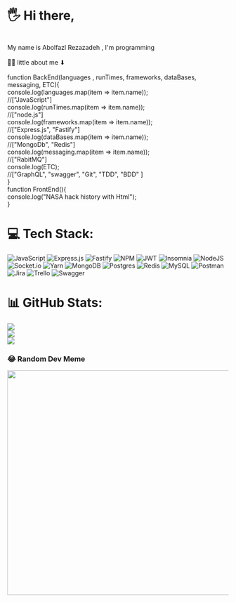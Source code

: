 # 🖐 Hi there, 
<br>My name is Abolfazl Rezazadeh , I'm programming <br><br>🐱‍👤 little about me ⬇<br><br>function BackEnd(languages , runTimes, frameworks, dataBases, messaging, ETC){<br>    console.log(languages.map(item => item.name));<br>    //["JavaScript"]<br>    console.log(runTimes.map(item => item.name));<br>    //["node.js"]<br>    console.log(frameworks.map(item => item.name));<br>    //["Express.js", "Fastify"]<br>    console.log(dataBases.map(item => item.name));<br>    //["MongoDb", "Redis"]<br>    console.log(messaging.map(item => item.name));<br>    //["RabitMQ"]<br>    console.log(ETC);<br>    //["GraphQL", "swagger", "Git", "TDD", "BDD" ]<br>}<br>function FrontEnd(){<br>    console.log("NASA hack history with Html");<br>}


# 💻 Tech Stack:
![JavaScript](https://img.shields.io/badge/javascript-%23323330.svg?style=for-the-badge&logo=javascript&logoColor=%23F7DF1E) ![Express.js](https://img.shields.io/badge/express.js-%23404d59.svg?style=for-the-badge&logo=express&logoColor=%2361DAFB) ![Fastify](https://img.shields.io/badge/fastify-%23000000.svg?style=for-the-badge&logo=fastify&logoColor=white) ![NPM](https://img.shields.io/badge/NPM-%23000000.svg?style=for-the-badge&logo=npm&logoColor=white) ![JWT](https://img.shields.io/badge/JWT-black?style=for-the-badge&logo=JSON%20web%20tokens) ![Insomnia](https://img.shields.io/badge/Insomnia-black?style=for-the-badge&logo=insomnia&logoColor=5849BE) ![NodeJS](https://img.shields.io/badge/node.js-6DA55F?style=for-the-badge&logo=node.js&logoColor=white) ![Socket.io](https://img.shields.io/badge/Socket.io-black?style=for-the-badge&logo=socket.io&badgeColor=010101) ![Yarn](https://img.shields.io/badge/yarn-%232C8EBB.svg?style=for-the-badge&logo=yarn&logoColor=white) ![MongoDB](https://img.shields.io/badge/MongoDB-%234ea94b.svg?style=for-the-badge&logo=mongodb&logoColor=white) ![Postgres](https://img.shields.io/badge/postgres-%23316192.svg?style=for-the-badge&logo=postgresql&logoColor=white) ![Redis](https://img.shields.io/badge/redis-%23DD0031.svg?style=for-the-badge&logo=redis&logoColor=white) ![MySQL](https://img.shields.io/badge/mysql-%2300f.svg?style=for-the-badge&logo=mysql&logoColor=white) ![Postman](https://img.shields.io/badge/Postman-FF6C37?style=for-the-badge&logo=postman&logoColor=white) ![Jira](https://img.shields.io/badge/jira-%230A0FFF.svg?style=for-the-badge&logo=jira&logoColor=white) ![Trello](https://img.shields.io/badge/Trello-%23026AA7.svg?style=for-the-badge&logo=Trello&logoColor=white) ![Swagger](https://img.shields.io/badge/-Swagger-%23Clojure?style=for-the-badge&logo=swagger&logoColor=white)
# 📊 GitHub Stats:
![](https://github-readme-stats.vercel.app/api?username=abolfazlrezazadeh&theme=dark&hide_border=false&include_all_commits=false&count_private=false)<br/>
![](https://github-readme-streak-stats.herokuapp.com/?user=abolfazlrezazadeh&theme=dark&hide_border=false)<br/>
![](https://github-readme-stats.vercel.app/api/top-langs/?username=abolfazlrezazadeh&theme=dark&hide_border=false&include_all_commits=false&count_private=false&layout=compact)

### 😂 Random Dev Meme
<img src="https://rm.up.railway.app/" width="512px"/>

<!-- Proudly created with GPRM ( https://gprm.itsvg.in ) -->
